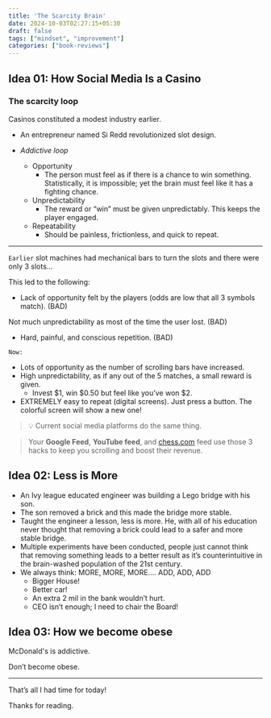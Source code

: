 ```yaml
---
title: 'The Scarcity Brain'
date: 2024-10-03T02:27:15+05:30
draft: false
tags: ["mindset", "improvement"]
categories: ["book-reviews"]
---
```


## Idea 01: How Social Media Is a Casino

### The scarcity loop

Casinos constituted a modest industry earlier.

- An entrepreneur named Si Redd revolutionized slot design.

- *Addictive loop*
    - Opportunity
        - The person must feel as if there is a chance to win something. Statistically, it is impossible; yet the brain must feel like it has a fighting chance.
    - Unpredictability
        - The reward or “win” must be given unpredictably. This keeps the player engaged.
    - Repeatability
        - Should be painless, frictionless, and quick to repeat.

---

`Earlier` slot machines had mechanical bars to turn the slots and there were only 3 slots…

This led to the following:

- Lack of opportunity felt by the players (odds are low that all 3 symbols match). (BAD)

Not much unpredictability as most of the time the user lost. (BAD)

- Hard, painful, and conscious repetition. (BAD)

`Now:`

- Lots of opportunity as the number of scrolling bars have increased.
- High unpredictability, as if any out of the 5 matches, a small reward is given.
    - Invest $1, win $0.50 but feel like you’ve won $2.
- EXTREMELY easy to repeat (digital screens). Just press a button. The colorful screen will show a new one!

> 💡 Current social media platforms do the same thing.
> 

> Your **Google Feed**, **YouTube feed**, and [chess.com](http://chess.com/) feed use those 3 hacks to keep you scrolling and boost their revenue.
> 

## Idea 02: Less is More

- An Ivy league educated engineer was building a Lego bridge with his son.
- The son removed a brick and this made the bridge more stable.
- Taught the engineer a lesson, less is more. He, with all of his education never thought that removing a brick could lead to a safer and more stable bridge.
- Multiple experiments have been conducted, people just cannot think that removing something leads to a better result as it’s counterintuitive in the brain-washed population of the 21st century.
- We always think: MORE, MORE, MORE…. ADD, ADD, ADD
    - Bigger House!
    - Better car!
    - An extra 2 mil in the bank wouldn’t hurt.
    - CEO isn’t enough; I need to chair the Board!

## Idea 03: How we become obese

McDonald's is addictive.

Don’t become obese.

---

That’s all I had time for today!

Thanks for reading.